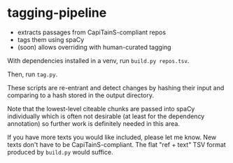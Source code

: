 # tagging-pipeline

- extracts passages from CapiTainS-compliant repos
- tags them using spaCy
- (soon) allows overriding with human-curated tagging

With dependencies installed in a venv, run `build.py repos.tsv`.

Then, run `tag.py`.

These scripts are re-entrant and detect changes by hashing their input and comparing to a hash stored in the output directory.

Note that the lowest-level citeable chunks are passed into spaCy individually which is often not desirable (at least for the dependency annotation) so further work is definitely needed in this area.

If you have more texts you would like included, please let me know. New texts don't have to be CapiTainS-compliant. The flat "ref + text" TSV format produced by `build.py` would suffice.
